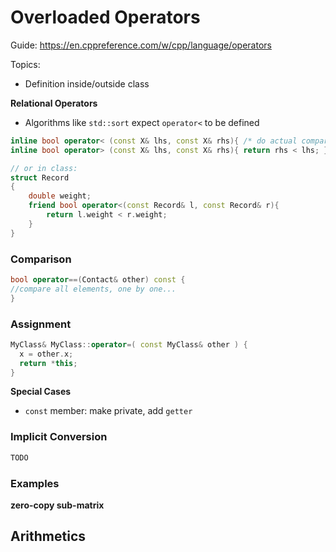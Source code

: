 # Overloaded Operators



Guide: https://en.cppreference.com/w/cpp/language/operators

Topics:

- Definition inside/outside class







**Relational Operators**

- Algorithms like `std::sort` expect `operator<` to be defined

```cpp
inline bool operator< (const X& lhs, const X& rhs){ /* do actual comparison */ }
inline bool operator> (const X& lhs, const X& rhs){ return rhs < lhs; }

// or in class:
struct Record
{
	double weight;
    friend bool operator<(const Record& l, const Record& r){
    	return l.weight < r.weight;
    }
}

```





### Comparison

```cpp
bool operator==(Contact& other) const {
//compare all elements, one by one...
}
```

### Assignment

```cpp
MyClass& MyClass::operator=( const MyClass& other ) {
  x = other.x;
  return *this;
}
```

**Special Cases**

- `const` member: make private, add `getter`

### Implicit Conversion

```cpp
TODO
```



### Examples

**zero-copy sub-matrix**





## Arithmetics





